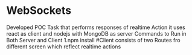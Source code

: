 # WebSockets
Developed POC Task that performs responses of realtime Action it uses react as client and nodejs with MongoDB  as server
Commands to Run in Both Server and Client
1.npm install
#Client consists of two Routes fro different screen which reflect realtime actions

